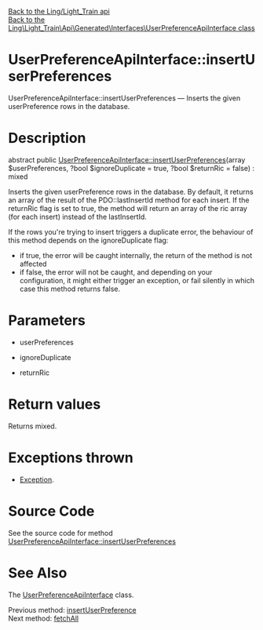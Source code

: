 [Back to the Ling/Light_Train api](https://github.com/lingtalfi/Light_Train/blob/master/doc/api/Ling/Light_Train.md)<br>
[Back to the Ling\Light_Train\Api\Generated\Interfaces\UserPreferenceApiInterface class](https://github.com/lingtalfi/Light_Train/blob/master/doc/api/Ling/Light_Train/Api/Generated/Interfaces/UserPreferenceApiInterface.md)


UserPreferenceApiInterface::insertUserPreferences
================



UserPreferenceApiInterface::insertUserPreferences — Inserts the given userPreference rows in the database.




Description
================


abstract public [UserPreferenceApiInterface::insertUserPreferences](https://github.com/lingtalfi/Light_Train/blob/master/doc/api/Ling/Light_Train/Api/Generated/Interfaces/UserPreferenceApiInterface/insertUserPreferences.md)(array $userPreferences, ?bool $ignoreDuplicate = true, ?bool $returnRic = false) : mixed




Inserts the given userPreference rows in the database.
By default, it returns an array of the result of the PDO::lastInsertId method for each insert.
If the returnRic flag is set to true, the method will return an array of the ric array (for each insert) instead of the lastInsertId.


If the rows you're trying to insert triggers a duplicate error, the behaviour of this method depends on
the ignoreDuplicate flag:
- if true, the error will be caught internally, the return of the method is not affected
- if false, the error will not be caught, and depending on your configuration, it might either
         trigger an exception, or fail silently in which case this method returns false.




Parameters
================


- userPreferences

    

- ignoreDuplicate

    

- returnRic

    


Return values
================

Returns mixed.


Exceptions thrown
================

- [Exception](http://php.net/manual/en/class.exception.php).&nbsp;







Source Code
===========
See the source code for method [UserPreferenceApiInterface::insertUserPreferences](https://github.com/lingtalfi/Light_Train/blob/master/Api/Generated/Interfaces/UserPreferenceApiInterface.php#L57-L57)


See Also
================

The [UserPreferenceApiInterface](https://github.com/lingtalfi/Light_Train/blob/master/doc/api/Ling/Light_Train/Api/Generated/Interfaces/UserPreferenceApiInterface.md) class.

Previous method: [insertUserPreference](https://github.com/lingtalfi/Light_Train/blob/master/doc/api/Ling/Light_Train/Api/Generated/Interfaces/UserPreferenceApiInterface/insertUserPreference.md)<br>Next method: [fetchAll](https://github.com/lingtalfi/Light_Train/blob/master/doc/api/Ling/Light_Train/Api/Generated/Interfaces/UserPreferenceApiInterface/fetchAll.md)<br>

